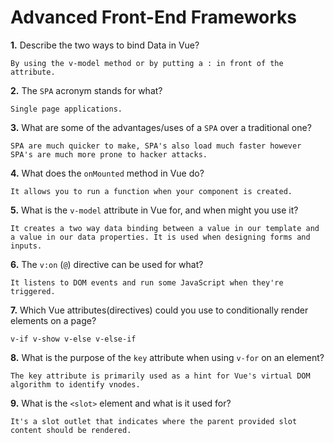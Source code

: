 # Advanced Front-End Frameworks


**1.** Describe the two ways to bind Data in Vue?
<!-- enter you answer in the space below -->
```
By using the v-model method or by putting a : in front of the attribute.
```

**2.** The `SPA` acronym stands for what?
<!-- enter you answer in the space below -->
```
Single page applications.
```
**3.** What are some of the advantages/uses of a `SPA` over a traditional one?
<!-- enter you answer in the space below -->
```
SPA are much quicker to make, SPA's also load much faster however SPA's are much more prone to hacker attacks.
```
**4.** What does the `onMounted` method in Vue do?
<!-- enter you answer in the space below -->
```
It allows you to run a function when your component is created. 
```
**5.** What is the `v-model` attribute in Vue for, and when might you use it?
<!-- enter you answer in the space below -->
```
It creates a two way data binding between a value in our template and a value in our data properties. It is used when designing forms and inputs.
```
**6.** The `v:on` (`@`) directive can be used for what?
<!-- enter you answer in the space below -->
```
It listens to DOM events and run some JavaScript when they're triggered.
```
**7.** Which Vue attributes(directives) could you use to conditionally render elements on a page?
<!-- enter you answer in the space below -->
```
v-if v-show v-else v-else-if 
```
**8.** What is the purpose of the `key` attribute when using `v-for` on an element?
<!-- enter you answer in the space below -->
```
The key attribute is primarily used as a hint for Vue's virtual DOM algorithm to identify vnodes. 
```
**9.** What is the `<slot>` element and what is it used for?
<!-- enter you answer in the space below -->
```
It's a slot outlet that indicates where the parent provided slot content should be rendered.
```